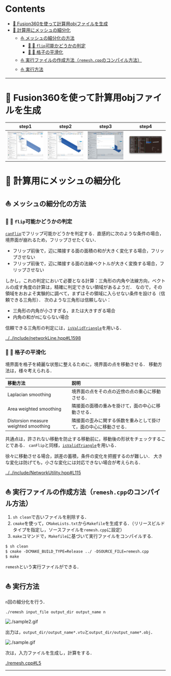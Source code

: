 # Contents

- [🐋 Fusion360を使って計算用objファイルを生成](#🐋-Fusion360を使って計算用objファイルを生成)
- [🐋 計算用にメッシュの細分化](#🐋-計算用にメッシュの細分化)
    - [⛵ メッシュの細分化の方法](#⛵-メッシュの細分化の方法)
        - [🪼 🪼 `flip`可能かどうかの判定](#🪼-🪼-`flip`可能かどうかの判定)
        - [🪼 🪼 格子の平滑化](#🪼-🪼-格子の平滑化)
    - [⛵ 実行ファイルの作成方法（`remesh.cpp`のコンパイル方法）](#⛵-実行ファイルの作成方法（`remesh.cpp`のコンパイル方法）)
    - [⛵ 実行方法](#⛵-実行方法)


---
# 🐋 Fusion360を使って計算用objファイルを生成 

| step1 | step2 | step3 | step4 |
|:-----:|:-----:|:-----:|:-----:|
|![./sample_fusion360_step1.png](sample_fusion360_step1.png)|![./sample_fusion360_step2.png](sample_fusion360_step2.png)|![./sample_fusion360_step3.png](sample_fusion360_step3.png)|![./sample_fusion360_step4.png](sample_fusion360_step4.png)|

# 🐋 計算用にメッシュの細分化 

## ⛵ メッシュの細分化の方法 

### 🪼 🪼 `flip`可能かどうかの判定  

[`canFlip`](../../include/networkLine.hpp#L1618)でフリップ可能かどうかを判定する．直感的に次のような条件の場合，境界面が崩れるため，フリップさせたくない．

* フリップ前後で，辺に隣接する面の面積の和が大きく変化する場合，フリップさせない
* フリップ前後で，辺に隣接する面の法線ベクトルが大きく変換する場合，フリップさせない

しかし，これの判定において必要となる計算：三角形の内角や法線方向，ベクトルの成す角度の計算は，精確に判定できない領域があるようだ．
なので，その領域をおおよそ実験的に調べて，まずはその領域に入らせない条件を設ける（信頼できる三角形）．
次のような三角形は信頼しない：

* 三角形の内角が小さすぎる，または大きすぎる場合
* 内角の和が$`\pi`$にならない場合

信頼できる三角形の判定には，[`isValidTriangle`](../../include/basic_vectors.hpp#L1791)を用いる．

[../../include/networkLine.hpp#L1598](../../include/networkLine.hpp#L1598)



### 🪼 🪼 格子の平滑化  

境界面を格子を綺麗な状態に整えるために，境界面の点を移動させる．
移動方法は，様々考えられる．

| 移動方法 | 説明 |
|:-------|:---------|
| Laplacian smoothing                     | 境界面の点をその点の近傍の点の重心に移動させる．          |
| Area weighted smoothing                 | 隣接面の面積の重みを掛けて，面の中心に移動させる．        |
| Distorsion measure weighted smoothing   | 隣接面の歪みに関する係数を重みとして掛けて，面の中心に移動させる．|

共通点は，許されない移動を防止する移動前に，移動後の形状をチェックすることである．
`canFlip`と同様，[`isValidTriangle`](../../include/basic_vectors.hpp#L1791)を用いる．

徐々に移動させる場合，誤差の蓄積，条件の変化を把握するのが難しい．
大きな変化は防げても，小さな変化には対応できない場合が考えられる．

[../../include/NetworkUtility.hpp#L115](../../include/NetworkUtility.hpp#L115)



## ⛵ 実行ファイルの作成方法（`remesh.cpp`のコンパイル方法） 

1. `sh clean`で古いファイルを削除する．
2. `cmake`を使って，`CMakeLists.txt`から`Makefile`を生成する．（リリースビルドタイプを指定し，ソースファイルを`remesh.cpp`に設定）
3. `make`コマンドで，`Makefile`に基づいて実行ファイルをコンパイルする.

```shell
$ sh clean
$ cmake -DCMAKE_BUILD_TYPE=Release ../ -DSOURCE_FILE=remesh.cpp
$ make
```

`remesh`という実行ファイルができる．

## ⛵ 実行方法 

`n`回の細分化を行う．

```
./remesh input_file output_dir output_name n
```

![./sample2.gif](sample2.gif)

出力は，`output_dir/output_name*.vtu`と`output_dir/output_name*.obj`．


![./sample.gif](sample.gif)

次は，入力ファイルを生成し，計算をする．


[./remesh.cpp#L5](./remesh.cpp#L5)


---
